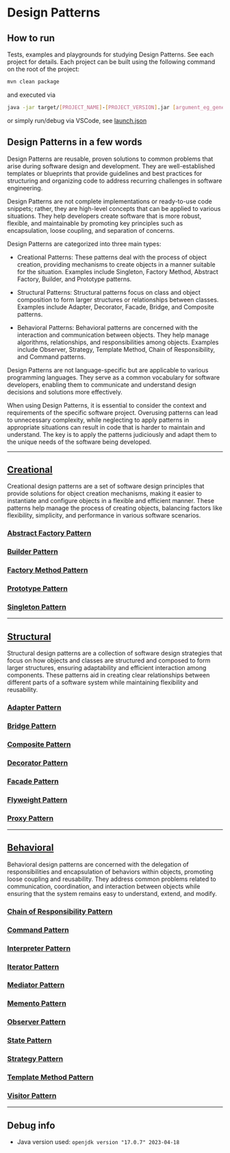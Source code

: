 # Design Patterns

## How to run

Tests, examples and playgrounds for studying Design Patterns. See each project for details. Each project can be built using the following command on the root of the project:

```sh
mvn clean package
```

and executed via

```sh
java -jar target/[PROJECT_NAME]-[PROJECT_VERSION].jar [argument_eg_generic]
```

or simply run/debug via VSCode, see [launch.json](./.vscode/launch.json)

## Design Patterns in a few words

Design Patterns are reusable, proven solutions to common problems that arise during software design and development. They are well-established templates or blueprints that provide guidelines and best practices for structuring and organizing code to address recurring challenges in software engineering.

Design Patterns are not complete implementations or ready-to-use code snippets; rather, they are high-level concepts that can be applied to various situations. They help developers create software that is more robust, flexible, and maintainable by promoting key principles such as encapsulation, loose coupling, and separation of concerns.

Design Patterns are categorized into three main types:

- Creational Patterns: These patterns deal with the process of object creation, providing mechanisms to create objects in a manner suitable for the situation. Examples include Singleton, Factory Method, Abstract Factory, Builder, and Prototype patterns.

- Structural Patterns: Structural patterns focus on class and object composition to form larger structures or relationships between classes. Examples include Adapter, Decorator, Facade, Bridge, and Composite patterns.

- Behavioral Patterns: Behavioral patterns are concerned with the interaction and communication between objects. They help manage algorithms, relationships, and responsibilities among objects. Examples include Observer, Strategy, Template Method, Chain of Responsibility, and Command patterns.

Design Patterns are not language-specific but are applicable to various programming languages. They serve as a common vocabulary for software developers, enabling them to communicate and understand design decisions and solutions more effectively.

When using Design Patterns, it is essential to consider the context and requirements of the specific software project. Overusing patterns can lead to unnecessary complexity, while neglecting to apply patterns in appropriate situations can result in code that is harder to maintain and understand. The key is to apply the patterns judiciously and adapt them to the unique needs of the software being developed.

---

## [Creational](./creational)

Creational design patterns are a set of software design principles that provide solutions for object creation mechanisms, making it easier to instantiate and configure objects in a flexible and efficient manner. These patterns help manage the process of creating objects, balancing factors like flexibility, simplicity, and performance in various software scenarios.

### [Abstract Factory Pattern](./creational/abstractFactoryPattern)

### [Builder Pattern](./creational/builderPattern)

### [Factory Method Pattern](./creational/factoryMethodPattern)

### [Prototype Pattern](./creational/prototypePattern)

### [Singleton Pattern](./creational/singletonPattern)

---

## [Structural](./structural)

Structural design patterns are a collection of software design strategies that focus on how objects and classes are structured and composed to form larger structures, ensuring adaptability and efficient interaction among components. These patterns aid in creating clear relationships between different parts of a software system while maintaining flexibility and reusability.

### [Adapter Pattern](./structural/adapterPattern)

### [Bridge Pattern](./structural/bridgePattern)

### [Composite Pattern](./structural/compositePattern/)

### [Decorator Pattern](./structural/decoratorPattern/)

### [Facade Pattern](./structural/facadePattern/)

### [Flyweight Pattern](./structural/flyweightPattern/)

### [Proxy Pattern](./structural/proxyPattern/)

---

## [Behavioral](./behavioral)

Behavioral design patterns are concerned with the delegation of responsibilities and encapsulation of behaviors within objects, promoting loose coupling and reusability. They address common problems related to communication, coordination, and interaction between objects while ensuring that the system remains easy to understand, extend, and modify.

### [Chain of Responsibility Pattern](./behavioral/chainOfResponsibilityPattern)

### [Command Pattern](./behavioral/commandPattern)

### [Interpreter Pattern](./behavioral/interpreterPattern)

### [Iterator Pattern](./behavioral/iteratorPattern)

### [Mediator Pattern](./behavioral/mediatorPattern)

### [Memento Pattern](./behavioral/mementoPattern)

### [Observer Pattern](./behavioral/observerPattern)

### [State Pattern](./behavioral/statePattern)

### [Strategy Pattern](./behavioral/strategyPattern)

### [Template Method Pattern](./behavioral/templateMethodPattern)

### [Visitor Pattern](./behavioral/visitorPattern)

---

## Debug info

- Java version used: `openjdk version "17.0.7" 2023-04-18`
